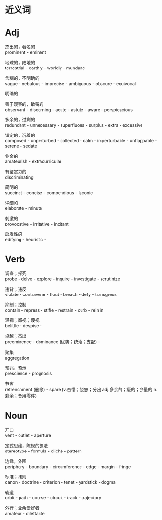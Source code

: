 # 近义词      

# Adj
杰出的，著名的      
prominent - eminent       

地球的，陆地的   
terrestrial - earthly - worldly - mundane       

含糊的，不明确的   
vague - nebulous - imprecise - ambiguous - obscure - equivocal       

明确的

善于观察的，敏锐的     
observant - discerning - acute - astute - aware - perspicacious    

多余的，过剩的   
redundant - unnecessary - superfluous - surplus - extra - excessive     

镇定的，沉着的    
composed - unperturbed - collected - calm - imperturbable - unflappable - serene - sedate   

业余的    
amateurish - extracurricular     

有鉴赏力的   
discriminating      

简明的   
succinct - concise - compendious - laconic     

详细的   
elaborate - minute    

刺激的    
provocative - irritative - incitant    

启发性的    
edifying - heuristic - 


# Verb
调查；探究    
probe - delve - explore - inquire - investigate - scrutinize    

违背；违反    
violate - contravene - flout - breach - defy - transgress      

抑制；控制    
contain - repress - stifle - restrain - curb - rein in     

轻视；鄙视；蔑视   
belittle - despise -   

卓越；杰出    
preeminence - dominance (优势；统治；支配) -    

聚集   
aggregation     

预兆，预示   
prescience - prognosis      

节省   
retrenchment (删除) - spare (v.吝惜；饶恕；分出 adj.多余的；瘦的；少量的 n. 剩余；备用零件)         


# Noun
开口  
vent - outlet - aperture    

定式思维，陈规的想法   
stereotype - formula - cliche - pattern     

边缘，外围    
periphery - boundary - circumference - edge - margin - fringe     

标准；准则     
canon - doctrine - criterion - tenet - yardstick - dogma     

轨道    
orbit - path - course - circuit - track - trajectory    

外行；业余爱好者   
amateur - dilettante  


